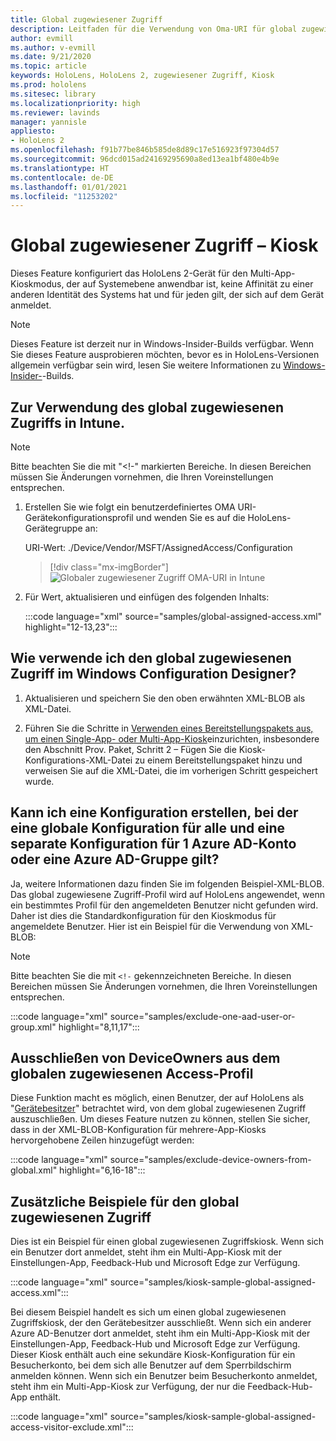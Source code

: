 ```yaml
---
title: Global zugewiesener Zugriff
description: Leitfaden für die Verwendung von Oma-URI für global zugewiesene Zugriff-Kioske
author: evmill
ms.author: v-evmill
ms.date: 9/21/2020
ms.topic: article
keywords: HoloLens, HoloLens 2, zugewiesener Zugriff, Kiosk
ms.prod: hololens
ms.sitesec: library
ms.localizationpriority: high
ms.reviewer: lavinds
manager: yannisle
appliesto:
- HoloLens 2
ms.openlocfilehash: f91b77be846b585de8d89c17e516923f97304d57
ms.sourcegitcommit: 96dcd015ad24169295690a8ed13ea1bf480e4b9e
ms.translationtype: HT
ms.contentlocale: de-DE
ms.lasthandoff: 01/01/2021
ms.locfileid: "11253202"
---
```

# Global zugewiesener Zugriff – Kiosk

Dieses Feature konfiguriert das HoloLens 2-Gerät für den Multi-App-Kioskmodus, der auf Systemebene anwendbar ist, keine Affinität zu einer anderen Identität des Systems hat und für jeden gilt, der sich auf dem Gerät anmeldet.

> [!NOTE]
> Dieses Feature ist derzeit nur in Windows-Insider-Builds verfügbar. Wenn Sie dieses Feature ausprobieren möchten, bevor es in HoloLens-Versionen allgemein verfügbar sein wird, lesen Sie weitere Informationen zu [Windows-Insider-](hololens-insider.md)-Builds.

## Zur Verwendung des global zugewiesenen Zugriffs in Intune.

> [!NOTE]
> Bitte beachten Sie die mit "<!-" markierten Bereiche. In diesen Bereichen müssen Sie Änderungen vornehmen, die Ihren Voreinstellungen entsprechen.

1. Erstellen Sie wie folgt ein benutzerdefiniertes OMA URI-Gerätekonfigurationsprofil und wenden Sie es auf die HoloLens-Gerätegruppe an:

    URI-Wert: ./Device/Vendor/MSFT/AssignedAccess/Configuration

    > [!div class="mx-imgBorder"]
    > ![Globaler zugewiesener Zugriff OMA-URI in Intune](images/global-assigned-access-omauri.png)

2. Für Wert, aktualisieren und einfügen des folgenden Inhalts:

    :::code language="xml" source="samples/global-assigned-access.xml" highlight="12-13,23":::

## Wie verwende ich den global zugewiesenen Zugriff im Windows Configuration Designer?

1. Aktualisieren und speichern Sie den oben erwähnten XML-BLOB als XML-Datei. 

2. Führen Sie die Schritte in [Verwenden eines Bereitstellungspakets aus, um einen Single-App- oder Multi-App-Kiosk](https://docs.microsoft.com/hololens/hololens-kiosk#use-a-provisioning-package-to-set-up-a-single-app-or-multi-app-kiosk)einzurichten, insbesondere den Abschnitt Prov. Paket, Schritt 2 – Fügen Sie die Kiosk-Konfigurations-XML-Datei zu einem Bereitstellungspaket hinzu und verweisen Sie auf die XML-Datei, die im vorherigen Schritt gespeichert wurde.

## Kann ich eine Konfiguration erstellen, bei der eine globale Konfiguration für alle und eine separate Konfiguration für 1 Azure AD-Konto oder eine Azure AD-Gruppe gilt? 

Ja, weitere Informationen dazu finden Sie im folgenden Beispiel-XML-BLOB. Das global zugewiesene Zugriff-Profil wird auf HoloLens angewendet, wenn ein bestimmtes Profil für den angemeldeten Benutzer nicht gefunden wird. Daher ist dies die Standardkonfiguration für den Kioskmodus für angemeldete Benutzer.
Hier ist ein Beispiel für die Verwendung von XML-BLOB:

> [!NOTE]
> Bitte beachten Sie die mit `<!-` gekennzeichneten Bereiche. In diesen Bereichen müssen Sie Änderungen vornehmen, die Ihren Voreinstellungen entsprechen.

 :::code language="xml" source="samples/exclude-one-aad-user-or-group.xml" highlight="8,11,17":::

## Ausschließen von DeviceOwners aus dem globalen zugewiesenen Access-Profil

Diese Funktion macht es möglich, einen Benutzer, der auf HoloLens als "[Gerätebesitzer](security-adminless-os.md)" betrachtet wird, von dem global zugewiesenen Zugriff auszuschließen. Um dieses Feature nutzen zu können, stellen Sie sicher, dass in der XML-BLOB-Konfiguration für mehrere-App-Kiosks hervorgehobene Zeilen hinzugefügt werden:

 :::code language="xml" source="samples/exclude-device-owners-from-global.xml" highlight="6,16-18":::

## Zusätzliche Beispiele für den global zugewiesenen Zugriff

Dies ist ein Beispiel für einen global zugewiesenen Zugriffskiosk. Wenn sich ein Benutzer dort anmeldet, steht ihm ein Multi-App-Kiosk mit der Einstellungen-App, Feedback-Hub und Microsoft Edge zur Verfügung.

:::code language="xml" source="samples/kiosk-sample-global-assigned-access.xml":::

Bei diesem Beispiel handelt es sich um einen global zugewiesenen Zugriffskiosk, der den Gerätebesitzer ausschließt. Wenn sich ein anderer Azure AD-Benutzer dort anmeldet, steht ihm ein Multi-App-Kiosk mit der Einstellungen-App, Feedback-Hub und Microsoft Edge zur Verfügung. Dieser Kiosk enthält auch eine sekundäre Kiosk-Konfiguration für ein Besucherkonto, bei dem sich alle Benutzer auf dem Sperrbildschirm anmelden können. Wenn sich ein Benutzer beim Besucherkonto anmeldet, steht ihm ein Multi-App-Kiosk zur Verfügung, der nur die Feedback-Hub-App enthält.

:::code language="xml" source="samples/kiosk-sample-global-assigned-access-visitor-exclude.xml":::

